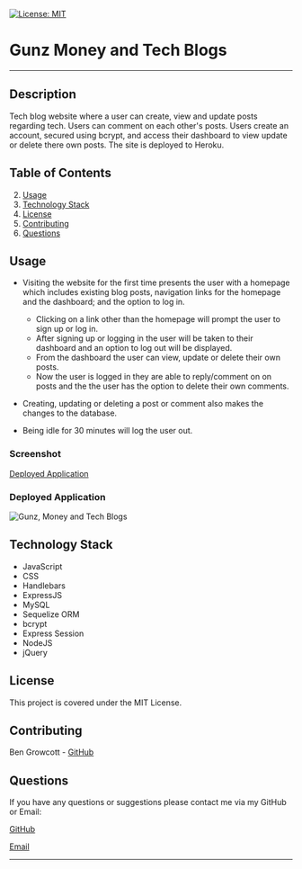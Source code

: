 [![License: MIT](https://img.shields.io/badge/License-MIT-yellow.svg)](https://opensource.org/licenses/MIT)

# Gunz Money and Tech Blogs
----
## Description

Tech blog website where a user can create, view and update posts regarding tech. Users can comment on each other's posts. Users create an account, secured using bcrypt, and access their dashboard to view update or delete there own posts. The site is deployed to Heroku.

## Table of Contents

2. [Usage](#usage)
2. [Technology Stack](#technology-stack)
3. [License](#license)
4. [Contributing](#contributing)
5. [Questions](#questions)

## Usage

- Visiting the website for the first time presents the user with a homepage which includes existing blog posts, navigation links for the homepage and the dashboard; and the option to log in.
    - Clicking on a link other than the homepage will prompt the user to sign up or log in.
    - After signing up or logging in the user will be taken to their dashboard and an option to log out will be displayed.
    - From the dashboard the user can view, update or delete their own posts.
    - Now the user is logged in they are able to reply/comment on on posts and the the user has the option to delete their own comments.

- Creating, updating or deleting a post or comment also makes the changes to the database.
- Being idle for 30 minutes will log the user out.

### Screenshot

[Deployed Application](public/images/screencapture-gunz-money-and-tech-blogs-herokuapp-dashboard-2022-04-01-22_54_52.png)

### Deployed Application

![Gunz, Money and Tech Blogs](https://gunz-money-and-tech-blogs.herokuapp.com/)
## Technology Stack

- JavaScript
- CSS
- Handlebars
- ExpressJS
- MySQL
- Sequelize ORM
- bcrypt
- Express Session
- NodeJS
- jQuery

## License

This project is covered under the MIT License.

## Contributing

Ben Growcott - [GitHub](https://github.com/BGrowcott)

## Questions

If you have any questions or suggestions please contact me via my GitHub or Email:

[GitHub](https://github.com/BGrowcott)

[Email](mailto:bg.coding101@gmail.com)

----

